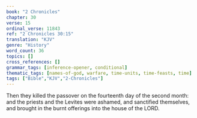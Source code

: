```yaml
---
book: "2 Chronicles"
chapter: 30
verse: 15
ordinal_verse: 11843
ref: "2 Chronicles 30:15"
translation: "KJV"
genre: "History"
word_count: 36
topics: []
cross_references: []
grammar_tags: [inference-opener, conditional]
thematic_tags: [names-of-god, warfare, time-units, time-feasts, time]
tags: ["Bible","KJV","2-Chronicles"]
---
```

Then they killed the passover on the fourteenth day of the second month: and the priests and the Levites were ashamed, and sanctified themselves, and brought in the burnt offerings into the house of the LORD.
